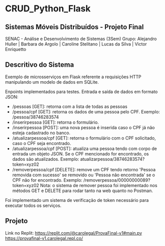 # CRUD_Python_Flask
## Sistemas Móveis Distribuídos - Projeto Final

SENAC - Análise e Desenvolvimento de Sistemas (3Sem)
Grupo: Alejandro Huller | Barbara de Argolo | Caroline Stelitano | Lucas da Silva | Victor Enriquetto


## Descritivo do Sistema
Exemplo de microsserviços em Flask referente a requisições HTTP manipulando um modelo de dados em SQLite.

Enpoints implementados para testes. Entrada e saída de dados em formato JSON:

-  /pessoas [GET]: retorna com a lista de todas as pessoas
-  /pessoa/cpf [GET]: retorna os dados de uma pessoa pelo CPF. Exemplo: /pessoa/38746283574
-  /inserirpessoa [GET]: retorna o formulário. 
-  /inserirpessoa [POST]: uma nova pessoa é inserida caso o CPF já não esteja cadastrado no banco. 
- /atualizarpessoa/cpf [GET]:  retorna o formulário com o CPF solicitado, caso o CPF seja encontrado. 
- /atualizarpessoa/cpf [POST]:  atualiza uma pessoa tendo com corpo de entrada um objeto JSON. Se o CPF mencionado for encontrado, os dados são atualizados. Exemplo: atualizarpessoa/38746283574?token=xyz02
-  /removerpessoa/cpf  [DELETE]: remove um CPF tendo retorno 'Pessoa removida com sucesso' se removido ou 'Pessoa não encontrada' se o CPF não for encontrado. Exemplo: /removerpessoa/00000000089?token=xyz02
Nota: o sistema de remover pessoa foi implementado nos métodos GET e DELETE para rodar tanto na web quanto no Postman.

Foi implementado um sistema de verificação de token necessário para executar todos os serviços.

## Projeto

Link no Replit: https://replit.com/@carolegal/ProvaFinal-v1#main.py
https://provafinal-v1.carolegal.repl.co/
